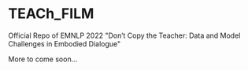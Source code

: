 # TEACh_FILM
Official Repo of EMNLP 2022 "Don’t Copy the Teacher: Data and Model Challenges in Embodied Dialogue"

More to come soon...
